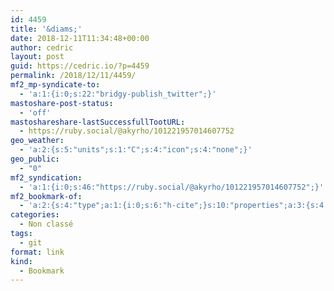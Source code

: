 ```yaml
---
id: 4459
title: '&diams;'
date: 2018-12-11T11:34:48+00:00
author: cedric
layout: post
guid: https://cedric.io/?p=4459
permalink: /2018/12/11/4459/
mf2_mp-syndicate-to:
  - 'a:1:{i:0;s:22:"bridgy-publish_twitter";}'
mastoshare-post-status:
  - 'off'
mastoshareshare-lastSuccessfullTootURL:
  - https://ruby.social/@akyrho/101221957014607752
geo_weather:
  - 'a:2:{s:5:"units";s:1:"C";s:4:"icon";s:4:"none";}'
geo_public:
  - "0"
mf2_syndication:
  - 'a:1:{i:0;s:46:"https://ruby.social/@akyrho/101221957014607752";}'
mf2_bookmark-of:
  - 'a:2:{s:4:"type";a:1:{i:0;s:6:"h-cite";}s:10:"properties";a:3:{s:4:"name";a:1:{i:0;s:15:"The git pickaxe";}s:3:"url";a:1:{i:0;s:55:"http://www.philandstuff.com/2014/02/09/git-pickaxe.html";}s:6:"author";a:2:{s:4:"type";a:1:{i:0;s:6:"h-card";}s:10:"properties";a:2:{s:4:"name";a:1:{i:0;s:13:"Philip Potter";}s:3:"url";a:1:{i:0;s:27:"http://www.philandstuff.com";}}}}}'
categories:
  - Non classé
tags:
  - git
format: link
kind:
  - Bookmark
---
```

